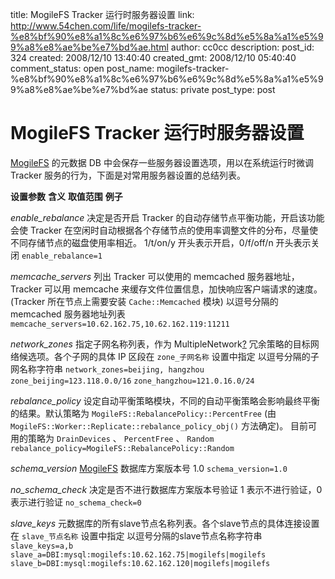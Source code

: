 title: MogileFS Tracker 运行时服务器设置 
link: http://www.54chen.com/life/mogilefs-tracker-%e8%bf%90%e8%a1%8c%e6%97%b6%e6%9c%8d%e5%8a%a1%e5%99%a8%e8%ae%be%e7%bd%ae.html
author: cc0cc
description: 
post_id: 324
created: 2008/12/10 13:40:40
created_gmt: 2008/12/10 05:40:40
comment_status: open
post_name: mogilefs-tracker-%e8%bf%90%e8%a1%8c%e6%97%b6%e6%9c%8d%e5%8a%a1%e5%99%a8%e8%ae%be%e7%bd%ae
status: private
post_type: post

# MogileFS Tracker 运行时服务器设置 

[MogileFS](http://twiki.corp.cnb.yahoo.com:9999/twiki/bin/view/PlatForm/MogileFS) 的元数据 DB 中会保存一些服务器设置选项，用以在系统运行时微调 Tracker 服务的行为，下面是对常用服务器设置的总结列表。 

**设置参数** **含义** **取值范围** **例子**

_enable_rebalance_
决定是否开启 Tracker 的自动存储节点平衡功能，开启该功能会使 Tracker 在空闲时自动根据各个存储节点的使用率调整文件的分布，尽量使不同存储节点的磁盘使用率相近。
1/t/on/y 开头表示开启，0/f/off/n 开头表示关闭
`enable_rebalance=1`

_memcache_servers_
列出 Tracker 可以使用的 memcached 服务器地址，Tracker 可以用 memcache 来缓存文件位置信息，加快响应客户端请求的速度。(Tracker 所在节点上需要安装 `Cache::Memcached` 模块)
以逗号分隔的 memcached 服务器地址列表
`memcache_servers=10.62.162.75,10.62.162.119:11211`

_network_zones_
指定子网名称列表，作为 MultipleNetwork[?](http://twiki.corp.cnb.yahoo.com:9999/twiki/bin/edit/PlatForm/MultipleNetwork?topicparent=PlatForm.MogileFSTrackerSettings) 冗余策略的目标网络候选项。各个子网的具体 IP 区段在 `zone_子网名称` 设置中指定
以逗号分隔的子网名称字符串
`network_zones=beijing, hangzhou` `zone_beijing=123.118.0.0/16` `zone_hangzhou=121.0.16.0/24`

_rebalance_policy_
设定自动平衡策略模块，不同的自动平衡策略会影响最终平衡的结果。默认策略为 `MogileFS::RebalancePolicy::PercentFree` (由 `MogileFS::Worker::Replicate::rebalance_policy_obj()` 方法确定)。
目前可用的策略为 `DrainDevices` 、 `PercentFree` 、 `Random`
`rebalance_policy=MogileFS::RebalancePolicy::Random`

_schema_version_
[MogileFS](http://twiki.corp.cnb.yahoo.com:9999/twiki/bin/view/PlatForm/MogileFS) 数据库方案版本号
1.0
`schema_version=1.0`

_no_schema_check_
决定是否不进行数据库方案版本号验证
1 表示不进行验证，0 表示进行验证
`no_schema_check=0`

_slave_keys_
元数据库的所有slave节点名称列表。各个slave节点的具体连接设置在 `slave_节点名称` 设置中指定
以逗号分隔的slave节点名称字符串
`slave_keys=a,b` `slave_a=DBI:mysql:mogilefs:10.62.162.75|mogilefs|mogilefs` `slave_b=DBI:mysql:mogilefs:10.62.162.120|mogilefs|mogilefs`